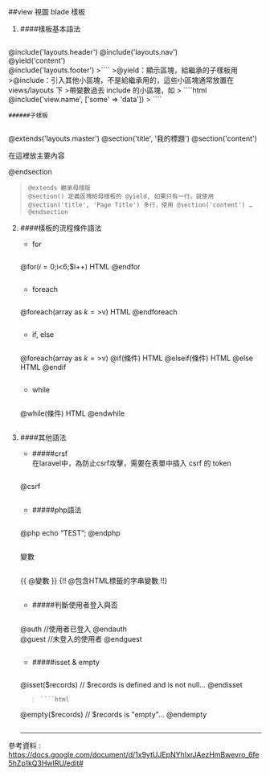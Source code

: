 ##view 視圖 blade 樣板

1. ####樣板基本語法   
>````html
<!doctype html>
<html>
    <head>
        <meta charset="UTF-8">
        <title>App Name - @yield('title')</title>
    </head>
    <body>
        @include('layouts.header')
        @include('layouts.nav')
        <div class="container">
            @yield('content')
        </div>
        @include('layouts.footer')
    </body>
</html>
>````        
>@yield：顯示區塊，給繼承的子樣板用   
>@include：引入其他小區塊，不是給繼承用的，這些小區塊通常放置在views/layouts 下  
>帶變數過去 include 的小區塊，如 
>    ````html
    @include('view.name', ['some' => 'data'])
>   ````        

    ######子樣板
>```` html
@extends('layouts.master')
@section('title', '我的標題')
@section('content')
    <p>在這裡放主要內容</p>
@endsection
>````   
>@extends 繼承母樣版     
>@section() 定義區塊給母樣板的 @yield, 如果只有一行，就使用 @section('title', 'Page Title') 多行，使用 @section('content') … @endsection    

2. ####樣板的流程條件語法
    * for
    >```` html
    @for($i=0;$i<6;$i++)
    HTML
    @endfor
    >````       
    
    * foreach
    >```` html
    @foreach(array as $k=>$v)
        HTML
        @endforeach
    >````      
        
    * if, else
    >```` html
    @foreach(array as $k=>$v)
        @if(條件)
            HTML
        @elseif(條件)
            HTML
        @else
            HTML
    @endif

    >````    
        
    * while
    >```` html
    @while(條件)
        HTML
    @endwhile
    >````   
    
3. ####其他語法
    *   #####crsf   
    在laravel中，為防止csrf攻擊，需要在表單中插入 csrf 的 token   
    >````html
    @csrf
    >````   
    
    *   #####php語法
    >````html
    @php
        echo “TEST”;
    @endphp
    >````
    
    變數
    >````html
    {{ @變數 }}
    {!! @包含HTML標籤的字串變數 !!}
    >````
    
    *   #####判斷使用者登入與否
    >````html
    @auth
    //使用者已登入
    @endauth       
    @guest
        //未登入的使用者
    @endguest
    >````
    
    *   #####isset & empty
    >````html
    @isset($records)
        // $records is defined and is not null...
    @endisset
    >````
    >````html
    @empty($records)
        // $records is "empty"...
    @endempty
    >````
    
    - - -
參考資料 : https://docs.google.com/document/d/1x9ytUJEpNYhIxrJAezHmBwevro_6fe5hZp1kQ3HwIRU/edit#
    
    